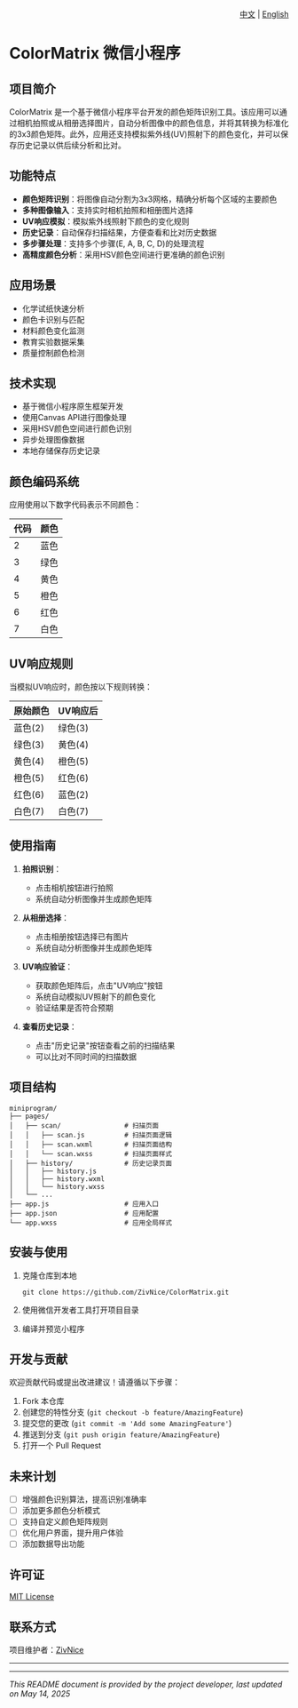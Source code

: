 <div align="right">
  <a href="javascript:void(0)" onclick="switchLanguage('zh')" id="zh-link">中文</a> | 
  <a href="javascript:void(0)" onclick="switchLanguage('en')" id="en-link">English</a>
</div>

<div id="zh-content" style="display: block;">

# ColorMatrix 微信小程序

## 项目简介

ColorMatrix 是一个基于微信小程序平台开发的颜色矩阵识别工具。该应用可以通过相机拍照或从相册选择图片，自动分析图像中的颜色信息，并将其转换为标准化的3x3颜色矩阵。此外，应用还支持模拟紫外线(UV)照射下的颜色变化，并可以保存历史记录以供后续分析和比对。

## 功能特点

- **颜色矩阵识别**：将图像自动分割为3x3网格，精确分析每个区域的主要颜色
- **多种图像输入**：支持实时相机拍照和相册图片选择
- **UV响应模拟**：模拟紫外线照射下颜色的变化规则
- **历史记录**：自动保存扫描结果，方便查看和比对历史数据
- **多步骤处理**：支持多个步骤(E, A, B, C, D)的处理流程
- **高精度颜色分析**：采用HSV颜色空间进行更准确的颜色识别

## 应用场景

- 化学试纸快速分析
- 颜色卡识别与匹配
- 材料颜色变化监测
- 教育实验数据采集
- 质量控制颜色检测

## 技术实现

- 基于微信小程序原生框架开发
- 使用Canvas API进行图像处理
- 采用HSV颜色空间进行颜色识别
- 异步处理图像数据
- 本地存储保存历史记录

## 颜色编码系统

应用使用以下数字代码表示不同颜色：

| 代码 | 颜色 |
|-----|-----|
| 2 | 蓝色 |
| 3 | 绿色 |
| 4 | 黄色 |
| 5 | 橙色 |
| 6 | 红色 |
| 7 | 白色 |

## UV响应规则

当模拟UV响应时，颜色按以下规则转换：

| 原始颜色 | UV响应后 |
|---------|---------|
| 蓝色(2) | 绿色(3) |
| 绿色(3) | 黄色(4) |
| 黄色(4) | 橙色(5) |
| 橙色(5) | 红色(6) |
| 红色(6) | 蓝色(2) |
| 白色(7) | 白色(7) |

## 使用指南

1. **拍照识别**：
   - 点击相机按钮进行拍照
   - 系统自动分析图像并生成颜色矩阵

2. **从相册选择**：
   - 点击相册按钮选择已有图片
   - 系统自动分析图像并生成颜色矩阵

3. **UV响应验证**：
   - 获取颜色矩阵后，点击"UV响应"按钮
   - 系统自动模拟UV照射下的颜色变化
   - 验证结果是否符合预期

4. **查看历史记录**：
   - 点击"历史记录"按钮查看之前的扫描结果
   - 可以比对不同时间的扫描数据

## 项目结构

```
miniprogram/
├── pages/
│   ├── scan/                # 扫描页面
│   │   ├── scan.js          # 扫描页面逻辑
│   │   ├── scan.wxml        # 扫描页面结构
│   │   └── scan.wxss        # 扫描页面样式
│   ├── history/             # 历史记录页面
│   │   ├── history.js
│   │   ├── history.wxml
│   │   └── history.wxss
│   └── ...
├── app.js                   # 应用入口
├── app.json                 # 应用配置
└── app.wxss                 # 应用全局样式
```

## 安装与使用

1. 克隆仓库到本地
   ```
   git clone https://github.com/ZivNice/ColorMatrix.git
   ```

2. 使用微信开发者工具打开项目目录

3. 编译并预览小程序

## 开发与贡献

欢迎贡献代码或提出改进建议！请遵循以下步骤：

1. Fork 本仓库
2. 创建您的特性分支 (`git checkout -b feature/AmazingFeature`)
3. 提交您的更改 (`git commit -m 'Add some AmazingFeature'`)
4. 推送到分支 (`git push origin feature/AmazingFeature`)
5. 打开一个 Pull Request

## 未来计划

- [ ] 增强颜色识别算法，提高识别准确率
- [ ] 添加更多颜色分析模式
- [ ] 支持自定义颜色矩阵规则
- [ ] 优化用户界面，提升用户体验
- [ ] 添加数据导出功能

## 许可证

[MIT License](LICENSE)

## 联系方式

项目维护者：[ZivNice](https://github.com/ZivNice)

---


---

*This README document is provided by the project developer, last updated on May 14, 2025*
</div>

<div id="en-content" style="display: none;">


# ColorMatrix WeChat Mini Program

## Project Introduction

ColorMatrix is a color matrix recognition tool developed on the WeChat Mini Program platform. This application can automatically analyze color information in images through camera photos or album selections, and convert them into standardized 3x3 color matrices. Additionally, the application supports simulating color changes under ultraviolet (UV) light and saves historical records for subsequent analysis and comparison.

## Features

- **Color Matrix Recognition**: Automatically divides images into 3x3 grids and accurately analyzes the main color of each area
- **Multiple Image Inputs**: Supports real-time camera photos and album image selection
- **UV Response Simulation**: Simulates color change rules under ultraviolet light
- **History Records**: Automatically saves scanning results for easy viewing and comparison of historical data
- **Multi-step Processing**: Supports multiple processing steps (E, A, B, C, D)
- **High-precision Color Analysis**: Uses HSV color space for more accurate color recognition

## Application Scenarios

- Rapid analysis of chemical test papers
- Color card recognition and matching
- Material color change monitoring
- Educational experiment data collection
- Quality control color detection

## Technical Implementation

- Developed based on WeChat Mini Program native framework
- Uses Canvas API for image processing
- Adopts HSV color space for color recognition
- Asynchronous processing of image data
- Local storage for saving historical records

## Color Coding System

The application uses the following numeric codes to represent different colors:

| Code | Color |
|------|-------|
| 2 | Blue |
| 3 | Green |
| 4 | Yellow |
| 5 | Orange |
| 6 | Red |
| 7 | White |

## UV Response Rules

When simulating UV response, colors are converted according to the following rules:

| Original Color | After UV Response |
|---------------|-------------------|
| Blue (2) | Green (3) |
| Green (3) | Yellow (4) |
| Yellow (4) | Orange (5) |
| Orange (5) | Red (6) |
| Red (6) | Blue (2) |
| White (7) | White (7) |

## User Guide

1. **Photo Recognition**:
   - Click the camera button to take a photo
   - The system automatically analyzes the image and generates a color matrix

2. **Select from Album**:
   - Click the album button to select an existing image
   - The system automatically analyzes the image and generates a color matrix

3. **UV Response Verification**:
   - After obtaining the color matrix, click the "UV Response" button
   - The system automatically simulates color changes under UV irradiation
   - Verify whether the results meet expectations

4. **View History Records**:
   - Click the "History" button to view previous scan results
   - Compare scan data from different times

## Project Structure

```
miniprogram/
├── pages/
│   ├── scan/                # Scan page
│   │   ├── scan.js          # Scan page logic
│   │   ├── scan.wxml        # Scan page structure
│   │   └── scan.wxss        # Scan page style
│   ├── history/             # History page
│   │   ├── history.js
│   │   ├── history.wxml
│   │   └── history.wxss
│   └── ...
├── app.js                   # Application entry
├── app.json                 # Application configuration
└── app.wxss                 # Application global style
```

## Installation and Usage

1. Clone the repository to local
   ```
   git clone https://github.com/ZivNice/ColorMatrix.git
   ```

2. Open the project directory with WeChat Developer Tools

3. Compile and preview the mini program

## Development and Contribution

Contributions of code or suggestions for improvement are welcome! Please follow these steps:

1. Fork this repository
2. Create your feature branch (`git checkout -b feature/AmazingFeature`)
3. Commit your changes (`git commit -m 'Add some AmazingFeature'`)
4. Push to the branch (`git push origin feature/AmazingFeature`)
5. Open a Pull Request

## Future Plans

- [ ] Enhance color recognition algorithms to improve recognition accuracy
- [ ] Add more color analysis modes
- [ ] Support custom color matrix rules
- [ ] Optimize user interface to enhance user experience
- [ ] Add data export functionality

## License

[MIT License](LICENSE)

## Contact

Project Maintainer: [ZivNice](https://github.com/ZivNice)
</div>

<script>
function switchLanguage(lang) {
  if (lang === 'zh') {
    document.getElementById('zh-content').style.display = 'block';
    document.getElementById('en-content').style.display = 'none';
    document.getElementById('zh-link').style.fontWeight = 'bold';
    document.getElementById('en-link').style.fontWeight = 'normal';
  } else {
    document.getElementById('zh-content').style.display = 'none';
    document.getElementById('en-content').style.display = 'block';
    document.getElementById('zh-link').style.fontWeight = 'normal';
    document.getElementById('en-link').style.fontWeight = 'bold';
  }
}

// 根据浏览器语言自动选择默认语言
(function() {
  const userLang = navigator.language || navigator.userLanguage;
  if (userLang.startsWith('zh')) {
    switchLanguage('zh');
  } else {
    switchLanguage('en');
  }
})();
</script>
